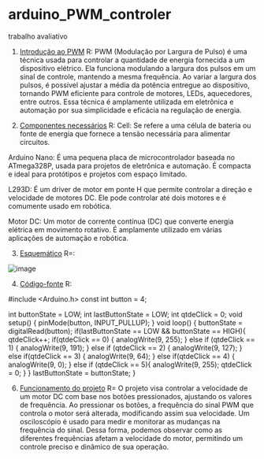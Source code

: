 # arduino_PWM_controler
trabalho avaliativo

1. [Introdução ao PWM](#introdução-ao-pwm)
R: PWM (Modulação por Largura de Pulso) é uma técnica usada para controlar a quantidade de energia fornecida a um dispositivo elétrico. Ela funciona modulando a largura dos pulsos em um sinal de controle, mantendo a mesma frequência. Ao variar a largura dos pulsos, é possível ajustar a média da potência entregue ao dispositivo, tornando PWM eficiente para controle de motores, LEDs, aquecedores, entre outros. Essa técnica é amplamente utilizada em eletrônica e automação por sua simplicidade e eficácia na regulação de energia.

2. [Componentes necessários](#componentes-necessários)
R: Cell: Se refere a uma célula de bateria ou fonte de energia que fornece a tensão necessária para alimentar circuitos.

Arduino Nano: É uma pequena placa de microcontrolador baseada no ATmega328P, usada para projetos de eletrônica e automação. É compacta e ideal para protótipos e projetos com espaço limitado.

L293D: É um driver de motor em ponte H que permite controlar a direção e velocidade de motores DC. Ele pode controlar até dois motores e é comumente usado em robótica.

Motor DC: Um motor de corrente contínua (DC) que converte energia elétrica em movimento rotativo. É amplamente utilizado em várias aplicações de automação e robótica.

3. [Esquemático](#esquemático)
R=:

![image](https://github.com/PlayerDoni/arduino_PWM_controler/assets/125417940/8f605489-2467-4e7e-92a8-8d1b3b110426)

4. [Código-fonte](#código-fonte)
R:

  #include <Arduino.h>
  const int button = 4;
  
  int buttonState = LOW;
  int lastButtonState = LOW;
  int qtdeClick = 0;
  void setup() {
    pinMode(button, INPUT_PULLUP);
  }
  void loop() {
    buttonState = digitalRead(button);
    if(lastButtonState == LOW && buttonState == HIGH){
      qtdeClick++;
      if(qtdeClick == 0) {
        analogWrite(9, 255);
      } else if (qtdeClick == 1) {
        analogWrite(9, 191);
      } else if (qtdeClick == 2) {
        analogWrite(9, 127);
      } else if(qtdeClick == 3) {
        analogWrite(9, 64);
      } else if(qtdeClick == 4) {
        analogWrite(9, 0);
      } else if (qtdeClick == 5){
        analogWrite(9, 255);
        qtdeClick = 0;
      }
    }
    lastButtonState = buttonState;
  }

6. [Funcionamento do projeto](#funcionamento-do-projeto)
R= O projeto visa controlar a velocidade de um motor DC com base nos botões pressionados, ajustando os valores de frequência. Ao pressionar os botões, a frequência do sinal PWM que controla o motor será alterada, modificando assim sua velocidade. Um osciloscópio é usado para medir e monitorar as mudanças na frequência do sinal. Dessa forma, podemos observar como as diferentes frequências afetam a velocidade do motor, permitindo um controle preciso e dinâmico de sua operação.
